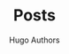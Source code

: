 ---
aliases:
  - posts
  - articles
  - blog
  - showcase
  - docs
title: Posts
author: Hugo Authors
tags:
  - index
---